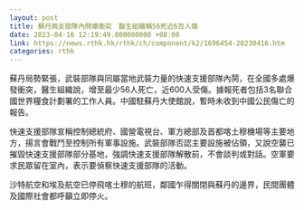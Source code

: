 ```yaml
---
layout: post
title: 蘇丹兩支部隊內鬨爆衝突　醫生組織稱56死近6百人傷
date: 2023-04-16 12:19:49.000000000 +08:00
link: https://news.rthk.hk/rthk/ch/component/k2/1696454-20230416.htm
categories: rthk
---
```


蘇丹局勢緊張，武裝部隊與同屬當地武裝力量的快速支援部隊內鬨，在全國多處爆發衝突，醫生組織說，增至最少56人死亡，近600人受傷。據報死者包括3名聯合國世界糧食計劃署的工作人員。中國駐蘇丹大使館說，暫時未收到中國公民傷亡的報告。

快速支援部隊宣稱控制總統府、國營電視台、軍方總部及首都喀土穆機場等主要地方，揚言會戰鬥至控制所有軍事設施。武裝部隊否認主要設施被佔領，又說空襲已摧毀快速支援部隊部分基地，強調快速支援部隊解散前，不會談判或對話。空軍要求民眾留在室內，表示要偵察快速支援部隊的活動。

沙特航空和埃及航空已停飛喀土穆的航班，鄰國乍得關閉與蘇丹的邊界，民間團體及國際社會都呼籲立即停火。
